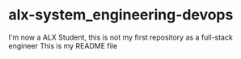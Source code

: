 # alx-system_engineering-devops
I'm now a ALX Student, this is not my first repository as a full-stack engineer
This is my README file

